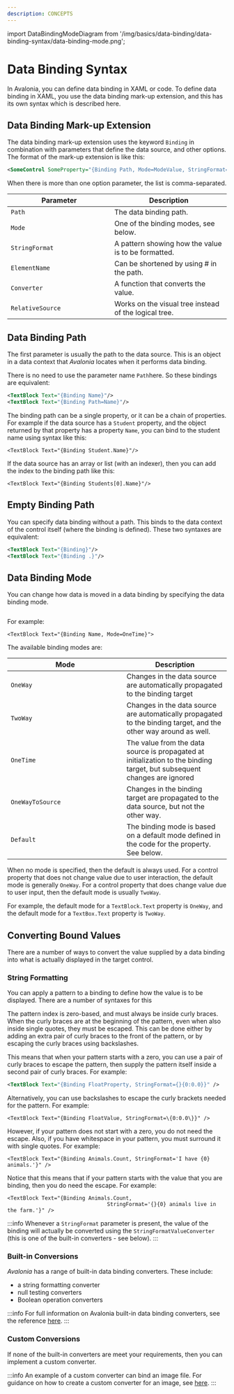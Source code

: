 ```yaml
---
description: CONCEPTS
---
```


import DataBindingModeDiagram from '/img/basics/data-binding/data-binding-syntax/data-binding-mode.png';

# Data Binding Syntax

In Avalonia, you can define data binding in XAML or code. To define data binding in XAML, you use the data binding mark-up extension, and this has its own syntax which is described here.

## Data Binding Mark-up Extension

The data binding mark-up extension uses the keyword `Binding` in combination with parameters that define the data source, and other options. The format of the mark-up extension is like this:

```xml
<SomeControl SomeProperty="{Binding Path, Mode=ModeValue, StringFormat=Pattern>
```

When there is more than one option parameter, the list is comma-separated.

<table><thead><tr><th width="222">Parameter</th><th>Description</th></tr></thead><tbody><tr><td><code>Path</code></td><td>The data binding path.</td></tr><tr><td><code>Mode</code></td><td>One of the binding modes, see below.</td></tr><tr><td><code>StringFormat</code></td><td>A pattern showing how the value is to be formatted.</td></tr><tr><td><code>ElementName</code></td><td>Can be shortened by using # in the path.</td></tr><tr><td><code>Converter</code></td><td>A function that converts the value.</td></tr><tr><td><code>RelativeSource</code></td><td>Works on the visual tree instead of the logical tree.</td></tr></tbody></table>

## Data Binding Path

The first parameter is usually the path to the data source. This is an object in a data context that _Avalonia_ locates when it performs data binding.

There is no need to use the parameter name `Path`here. So these bindings are equivalent:

```xml
<TextBlock Text="{Binding Name}"/>
<TextBlock Text="{Binding Path=Name}"/>
```

The binding path can be a single property, or it can be a chain of properties. For example if the data source has a `Student` property, and the object returned by that property has a property  `Name`, you can bind to the student name using syntax like this:

```markup
<TextBlock Text="{Binding Student.Name}"/>
```

If the data source has an array or list (with an indexer), then you can add the index to the binding path like this:

```markup
<TextBlock Text="{Binding Students[0].Name}"/>
```

## Empty Binding Path

You can specify data binding without a path. This binds to the data context of the control itself (where the binding is defined). These two syntaxes are equivalent:

```xml
<TextBlock Text="{Binding}"/>
<TextBlock Text="{Binding .}"/>
```

## Data Binding Mode

You can change how data is moved in a data binding by specifying the data binding mode.



<img src={DataBindingModeDiagram} alt=''/>

For example:

```markup
<TextBlock Text="{Binding Name, Mode=OneTime}">
```

The available binding modes are:

<table><thead><tr><th width="250">Mode</th><th>Description</th></tr></thead><tbody><tr><td><code>OneWay</code></td><td>Changes in the data source are automatically propagated to the binding target</td></tr><tr><td><code>TwoWay</code></td><td>Changes in the data source are automatically propagated to the binding target, and the other way around as well.</td></tr><tr><td><code>OneTime</code></td><td>The value from the data source is propagated at initialization to the binding target, but subsequent changes are ignored</td></tr><tr><td><code>OneWayToSource</code></td><td>Changes in the binding target are propagated to the data source, but not the other way.</td></tr><tr><td><code>Default</code></td><td>The binding mode is based on a default mode defined in the code for the property. See below.</td></tr></tbody></table>

When no mode is specified, then the default is always used. For a control property that does not change value due to user interaction, the default mode is generally `OneWay`. For a control property that does change value due to user input, then the default mode is usually `TwoWay`.

For example, the default mode for a `TextBlock.Text` property is `OneWay`, and the default mode for a  `TextBox.Text` property is `TwoWay`.

## Converting Bound Values

There are a number of ways to convert the value supplied by a data binding into what is actually displayed in the target control.

### String Formatting

You can apply a pattern to a binding to define how the value is to be displayed. There are a number of syntaxes for this

The pattern index is zero-based, and must always be inside curly braces. When the curly braces are at the beginning of the pattern, even when also inside single quotes, they must be escaped. This can be done either by adding an extra pair of curly braces to the front of the pattern, or by escaping the curly braces using backslashes.

This means that when your pattern starts with a zero, you can use a pair of curly braces to escape the pattern, then supply the pattern itself inside a second pair of curly braces. For example:

```xml
<TextBlock Text="{Binding FloatProperty, StringFormat={}{0:0.0}}" />
```

Alternatively, you can use backslashes to escape the curly brackets needed for the pattern. For example:

```markup
<TextBlock Text="{Binding FloatValue, StringFormat=\{0:0.0\}}" />
```

However, if your pattern does not start with a zero, you do not need the escape. Also, if you have  whitespace in your pattern, you must surround it with single quotes. For example:

```markup
<TextBlock Text="{Binding Animals.Count, StringFormat='I have {0} animals.'}" />
```

Notice that this means that if your pattern starts with the value that you are binding, then you do need the escape.  For example:

```markup
<TextBlock Text="{Binding Animals.Count, 
                                StringFormat='{}{0} animals live in the farm.'}" />
```

:::info
Whenever a `StringFormat` parameter is present, the value of the binding will actually be converted using the `StringFormatValueConverter` (this is one of the built-in converters - see below).
:::

### Built-in Conversions

_Avalonia_ has a range of built-in data binding converters. These include:

* a string formatting converter
* null testing converters
* Boolean operation converters

:::info
For full information on Avalonia built-in data binding converters, see the reference [here](../../../reference/built-in-data-binding-converters.md).
:::

### Custom Conversions

If none of the built-in converters are meet your requirements, then you can implement a custom converter.

:::info
An example of a custom converter can bind an image file. For guidance on how to create a custom converter for an image, see [here](../../../guides/data-binding/how-to-bind-image-files.md).
:::


